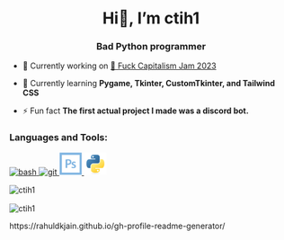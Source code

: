 <h1 align="center">Hi👋, I’m ctih1</h1>
<h3 align="center">Bad Python programmer</h3>

- 🔭 Currently working on [🛑 Fuck Capitalism Jam 2023](https://github.com/ctih1/FuckCapitalismJam2023)

- 🌱 Currently learning **Pygame, Tkinter, CustomTkinter, and Tailwind CSS**

- ⚡ Fun fact **The first actual project I made was a discord bot.**

<h3 align="left">Languages and Tools:</h3>
<p align="left"> <a href="https://www.gnu.org/software/bash/" target="_blank" rel="noreferrer"> <img src="https://www.vectorlogo.zone/logos/gnu_bash/gnu_bash-icon.svg" alt="bash" width="40" height="40"/> </a> <a href="https://git-scm.com/" target="_blank" rel="noreferrer"> <img src="https://www.vectorlogo.zone/logos/git-scm/git-scm-icon.svg" alt="git" width="40" height="40"/> </a> <a href="https://www.photoshop.com/en" target="_blank" rel="noreferrer"> <img src="https://raw.githubusercontent.com/devicons/devicon/master/icons/photoshop/photoshop-line.svg" alt="photoshop" width="40" height="40"/> </a> <a href="https://www.python.org" target="_blank" rel="noreferrer"> <img src="https://raw.githubusercontent.com/devicons/devicon/master/icons/python/python-original.svg" alt="python" width="40" height="40"/> </a> </p>

<p><img align="center" src="https://github-readme-stats.vercel.app/api/top-langs?username=ctih1&show_icons=true&locale=en&layout=compact" alt="ctih1" /></p>

<p><img align="center" src="https://github-readme-streak-stats.herokuapp.com/?user=ctih1&" alt="ctih1" /></p>

<p>https://rahuldkjain.github.io/gh-profile-readme-generator/</p>